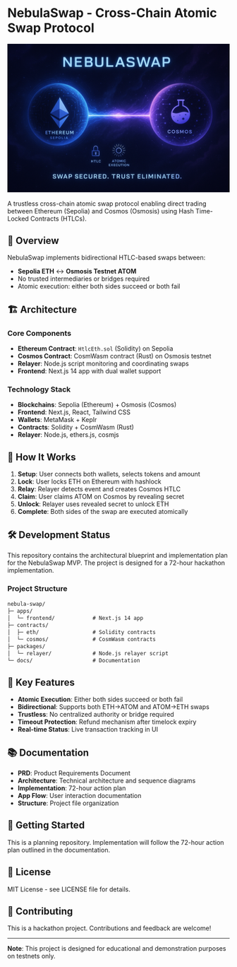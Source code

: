 # NebulaSwap - Cross-Chain Atomic Swap Protocol

![NebulaSwap - Futuristic Blockchain Swap](nebulaswap-banner.png)

A trustless cross-chain atomic swap protocol enabling direct trading between Ethereum (Sepolia) and Cosmos (Osmosis) using Hash Time-Locked Contracts (HTLCs).

## 🚀 Overview

NebulaSwap implements bidirectional HTLC-based swaps between:
- **Sepolia ETH** ↔ **Osmosis Testnet ATOM**
- No trusted intermediaries or bridges required
- Atomic execution: either both sides succeed or both fail

## 🏗️ Architecture

### Core Components
- **Ethereum Contract**: `HtlcEth.sol` (Solidity) on Sepolia
- **Cosmos Contract**: CosmWasm contract (Rust) on Osmosis testnet
- **Relayer**: Node.js script monitoring and coordinating swaps
- **Frontend**: Next.js 14 app with dual wallet support

### Technology Stack
- **Blockchains**: Sepolia (Ethereum) + Osmosis (Cosmos)
- **Frontend**: Next.js, React, Tailwind CSS
- **Wallets**: MetaMask + Keplr
- **Contracts**: Solidity + CosmWasm (Rust)
- **Relayer**: Node.js, ethers.js, cosmjs

## 🔄 How It Works

1. **Setup**: User connects both wallets, selects tokens and amount
2. **Lock**: User locks ETH on Ethereum with hashlock
3. **Relay**: Relayer detects event and creates Cosmos HTLC
4. **Claim**: User claims ATOM on Cosmos by revealing secret
5. **Unlock**: Relayer uses revealed secret to unlock ETH
6. **Complete**: Both sides of the swap are executed atomically

## 🛠️ Development Status

This repository contains the architectural blueprint and implementation plan for the NebulaSwap MVP. The project is designed for a 72-hour hackathon implementation.

### Project Structure
```
nebula-swap/
├─ apps/
│  └─ frontend/            # Next.js 14 app
├─ contracts/
│  ├─ eth/                 # Solidity contracts
│  └─ cosmos/              # CosmWasm contracts
├─ packages/
│  └─ relayer/             # Node.js relayer script
└─ docs/                   # Documentation
```

## 🎯 Key Features

- **Atomic Execution**: Either both sides succeed or both fail
- **Bidirectional**: Supports both ETH→ATOM and ATOM→ETH swaps
- **Trustless**: No centralized authority or bridge required
- **Timeout Protection**: Refund mechanism after timelock expiry
- **Real-time Status**: Live transaction tracking in UI

## 📚 Documentation

- **PRD**: Product Requirements Document
- **Architecture**: Technical architecture and sequence diagrams
- **Implementation**: 72-hour action plan
- **App Flow**: User interaction documentation
- **Structure**: Project file organization

## 🚧 Getting Started

This is a planning repository. Implementation will follow the 72-hour action plan outlined in the documentation.

## 📄 License

MIT License - see LICENSE file for details.

## 🤝 Contributing

This is a hackathon project. Contributions and feedback are welcome!

---

**Note**: This project is designed for educational and demonstration purposes on testnets only. 
